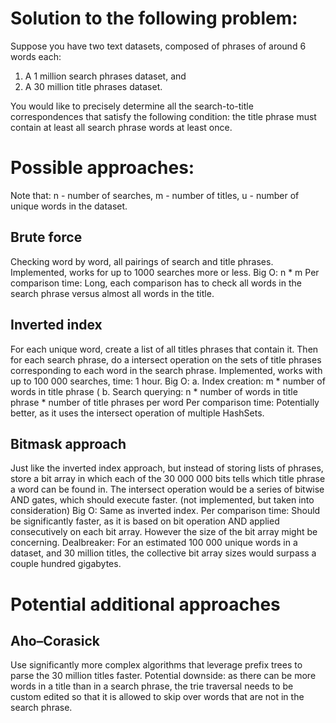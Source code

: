 # Solution to the following problem:

Suppose you have two text datasets, composed of phrases of around 6 words each:
1. A 1 million search phrases dataset, and
2. A 30 million title phrases dataset.

You would like to precisely determine all the search-to-title correspondences that satisfy the following condition: the title phrase must contain at least all search phrase words at least once.

# Possible approaches:
Note that: n - number of searches, m - number of titles, u - number of unique words in the dataset.

## Brute force
Checking word by word, all pairings of search and title phrases.
Implemented, works for up to 1000 searches more or less.
Big O: n * m
Per comparison time: Long, each comparison has to check all words in the search phrase versus almost all words in the title.

## Inverted index
For each unique word, create a list of all titles phrases that contain it. Then for each search phrase, do a intersect operation on the sets of title phrases corresponding to each word in the search phrase.
Implemented, works with up to 100 000 searches, time: 1 hour.
Big O:
a. Index creation: m * number of words in title phrase (
b. Search querying: n * number of words in title phrase * number of title phrases per word
Per comparison time: Potentially better, as it uses the intersect operation of multiple HashSets.

## Bitmask approach
Just like the inverted index approach, but instead of storing lists of phrases, store a bit array in which each of the 30 000 000 bits tells which title phrase a word can be found in. The intersect operation would be a series of bitwise AND gates, which should execute faster.
(not implemented, but taken into consideration)
Big O: Same as inverted index.
Per comparison time: Should be significantly faster, as it is based on bit operation AND applied consecutively on each bit array. However the size of the bit array might be concerning.
Dealbreaker: For an estimated 100 000 unique words in a dataset, and 30 million titles, the collective bit array sizes would surpass a couple hundred gigabytes.

# Potential additional approaches
## Aho–Corasick
Use significantly more complex algorithms that leverage prefix trees to parse the 30 million titles faster.
Potential downside: as there can be more words in a title than in a search phrase, the trie traversal needs to be custom edited so that it is allowed to skip over words that are not in the search phrase.
